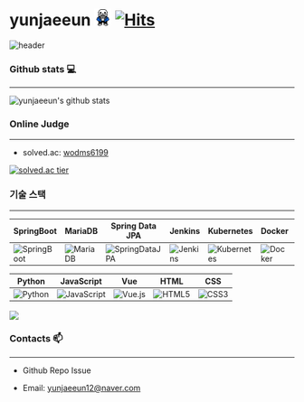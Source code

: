# yunjaeeun&nbsp;<img src="https://github.com/Kinetic27/Kinetic27/blob/master/sans.gif" width="30" height="30%"> [![Hits](https://hits.seeyoufarm.com/api/count/incr/badge.svg?url=https%3A%2F%2Fgithub.com%2FKinetic27%2FKinetic27)](https://hits.seeyoufarm.com) 

![header](https://capsule-render.vercel.app/api?type=wave&color=gradient&height=300&section=header&text=jaeeun's%20GitHub&fontSize=40)

### Github stats 💻
---
![yunjaeeun's github stats](https://github-readme-stats.vercel.app/api?username=yunjaeeun&show_icons=true)
<p>
  <em>

  </em>  
</p>


    
### Online Judge
---
  * solved.ac: [wodms6199](https://solved.ac/profile/wodms6199)
  
[![solved.ac tier](http://mazassumnida.wtf/api/generate_badge?boj=wodms6199)](https://solved.ac/wodms6199)

### 기술 스택
---
| SpringBoot | MariaDB | Spring Data JPA | Jenkins | Kubernetes | Docker | ngrok |
| --- | --- | --- | --- | --- | --- | --- |
| ![SpringBoot](https://img.shields.io/badge/springboot-%236DB33F.svg?style=for-the-badge&logo=springboot&logoColor=white) | ![MariaDB](https://img.shields.io/badge/MariaDB-003545?style=for-the-badge&logo=mariadb&logoColor=white) | ![SpringDataJPA](https://img.shields.io/badge/Spring_Data_JPA-%236DB33F.svg?style=for-the-badge&logo=spring&logoColor=white) | ![Jenkins](https://img.shields.io/badge/jenkins-%232C5263.svg?style=for-the-badge&logo=jenkins&logoColor=white) | ![Kubernetes](https://img.shields.io/badge/kubernetes-%23326ce5.svg?style=for-the-badge&logo=kubernetes&logoColor=white) | ![Docker](https://img.shields.io/badge/docker-%230db7ed.svg?style=for-the-badge&logo=docker&logoColor=white) | ![ngrok](https://img.shields.io/badge/ngrok-1A1A1A?style=for-the-badge&logo=ngrok&logoColor=white) |

| Python | JavaScript | Vue | HTML | CSS |
| --- | --- | --- | --- | --- | 
| ![Python](https://img.shields.io/badge/python-3670A0?style=for-the-badge&logo=python&logoColor=ffdd54) | ![JavaScript](https://img.shields.io/badge/javascript-%23323330.svg?style=for-the-badge&logo=javascript&logoColor=%23F7DF1E) | ![Vue.js](https://img.shields.io/badge/vuejs-%2335495e.svg?style=for-the-badge&logo=vuedotjs&logoColor=%234FC08D) | ![HTML5](https://img.shields.io/badge/html5-%23E34F26.svg?style=for-the-badge&logo=html5&logoColor=white) | ![CSS3](https://img.shields.io/badge/css3-%231572B6.svg?style=for-the-badge&logo=css3&logoColor=white) |

<a href="https://github.com/yunjaeeun"><img align="center" style="height:180px" src="https://github-readme-stats.vercel.app/api/top-langs/?username=yunjaeeun&layout=compact&theme=nord&hide_border=true" /></a>

### Contacts 📫
---
* Github Repo Issue 
* Email: yunjaeeun12@naver.com

  <!--<div align=center>--

![Static Badge](https://img.shields.io/badge/Notion-%23000000?style=Notion&logo=Notion&logoColor=black&labelColor=white&color=white&link=https%3A%2F%2Fwww.notion.so%2FHOME-d94dfeed6198448da1e04908329dc961%3Fpvs%3D4)
  
![footer](https://capsule-render.vercel.app/api?type=wave&color=gradient&height=150&section=footer)

